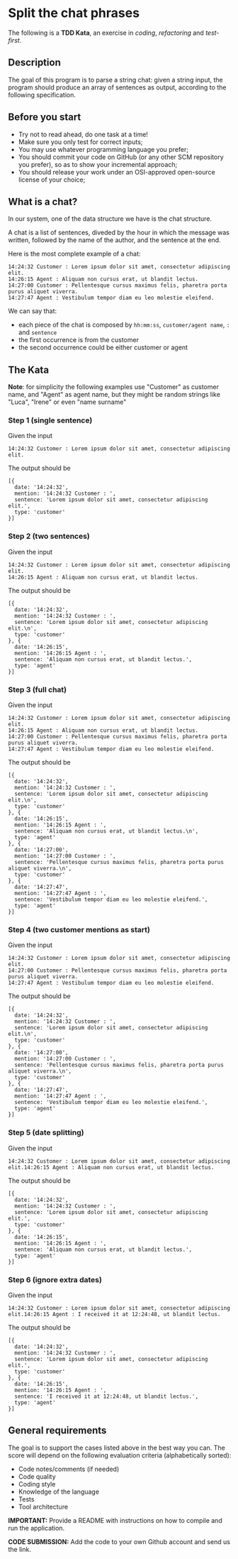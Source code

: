 # Split the chat phrases

The following is a **TDD Kata**, an exercise in _coding_, _refactoring_ and _test-first_.

## Description

The goal of this program is to parse a string chat: given a string input, the program should produce an array of sentences as output, according to the following specification.

## Before you start

- Try not to read ahead, do one task at a time!
- Make sure you only test for correct inputs;
- You may use whatever programming language you prefer;
- You should commit your code on GitHub (or any other SCM repository you prefer), so as to show your incremental approach;
- You should release your work under an OSI-approved open-source license of your choice;

## What is a chat?

In our system, one of the data structure we have is the chat structure.

A chat is a list of sentences, diveded by the hour in which the message was written, followed by the name of the author, and the sentence at the end.

Here is the most complete example of a chat:

```
14:24:32 Customer : Lorem ipsum dolor sit amet, consectetur adipiscing elit.
14:26:15 Agent : Aliquam non cursus erat, ut blandit lectus.
14:27:00 Customer : Pellentesque cursus maximus felis, pharetra porta purus aliquet viverra.
14:27:47 Agent : Vestibulum tempor diam eu leo molestie eleifend.
```

We can say that:

- each piece of the chat is composed by `hh:mm:ss`, `customer/agent name`, `:` and `sentence`
- the first occurrence is from the customer
- the second occurrence could be either customer or agent

## The Kata

**Note**: for simplicity the following examples use "Customer" as customer name, and "Agent" as agent name, but they might be random strings like "Luca", "Irene" or even "name surname"

### Step 1 (single sentence)

Given the input

```
14:24:32 Customer : Lorem ipsum dolor sit amet, consectetur adipiscing elit.
```

The output should be

```
[{
  date: '14:24:32',
  mention: '14:24:32 Customer : ',
  sentence: 'Lorem ipsum dolor sit amet, consectetur adipiscing elit.',
  type: 'customer'
}]
```

### Step 2 (two sentences)

Given the input

```
14:24:32 Customer : Lorem ipsum dolor sit amet, consectetur adipiscing elit.
14:26:15 Agent : Aliquam non cursus erat, ut blandit lectus.
```

The output should be

```
[{
  date: '14:24:32',
  mention: '14:24:32 Customer : ',
  sentence: 'Lorem ipsum dolor sit amet, consectetur adipiscing elit.\n',
  type: 'customer'
}, {
  date: '14:26:15',
  mention: '14:26:15 Agent : ',
  sentence: 'Aliquam non cursus erat, ut blandit lectus.',
  type: 'agent'
}]
```

### Step 3 (full chat)

Given the input

```
14:24:32 Customer : Lorem ipsum dolor sit amet, consectetur adipiscing elit.
14:26:15 Agent : Aliquam non cursus erat, ut blandit lectus.
14:27:00 Customer : Pellentesque cursus maximus felis, pharetra porta purus aliquet viverra.
14:27:47 Agent : Vestibulum tempor diam eu leo molestie eleifend.
```

The output should be

```
[{
  date: '14:24:32',
  mention: '14:24:32 Customer : ',
  sentence: 'Lorem ipsum dolor sit amet, consectetur adipiscing elit.\n',
  type: 'customer'
}, {
  date: '14:26:15',
  mention: '14:26:15 Agent : ',
  sentence: 'Aliquam non cursus erat, ut blandit lectus.\n',
  type: 'agent'
}, {
  date: '14:27:00',
  mention: '14:27:00 Customer : ',
  sentence: 'Pellentesque cursus maximus felis, pharetra porta purus aliquet viverra.\n',
  type: 'customer'
}, {
  date: '14:27:47',
  mention: '14:27:47 Agent : ',
  sentence: 'Vestibulum tempor diam eu leo molestie eleifend.',
  type: 'agent'
}]
```

### Step 4 (two customer mentions as start)

Given the input

```
14:24:32 Customer : Lorem ipsum dolor sit amet, consectetur adipiscing elit.
14:27:00 Customer : Pellentesque cursus maximus felis, pharetra porta purus aliquet viverra.
14:27:47 Agent : Vestibulum tempor diam eu leo molestie eleifend.
```

The output should be

```
[{
  date: '14:24:32',
  mention: '14:24:32 Customer : ',
  sentence: 'Lorem ipsum dolor sit amet, consectetur adipiscing elit.\n',
  type: 'customer'
}, {
  date: '14:27:00',
  mention: '14:27:00 Customer : ',
  sentence: 'Pellentesque cursus maximus felis, pharetra porta purus aliquet viverra.\n',
  type: 'customer'
}, {
  date: '14:27:47',
  mention: '14:27:47 Agent : ',
  sentence: 'Vestibulum tempor diam eu leo molestie eleifend.',
  type: 'agent'
}]
```

### Step 5 (date splitting)

Given the input

```
14:24:32 Customer : Lorem ipsum dolor sit amet, consectetur adipiscing elit.14:26:15 Agent : Aliquam non cursus erat, ut blandit lectus.
```

The output should be

```
[{
  date: '14:24:32',
  mention: '14:24:32 Customer : ',
  sentence: 'Lorem ipsum dolor sit amet, consectetur adipiscing elit.',
  type: 'customer'
}, {
  date: '14:26:15',
  mention: '14:26:15 Agent : ',
  sentence: 'Aliquam non cursus erat, ut blandit lectus.',
  type: 'agent'
}]
```

### Step 6 (ignore extra dates)

Given the input

```
14:24:32 Customer : Lorem ipsum dolor sit amet, consectetur adipiscing elit.14:26:15 Agent : I received it at 12:24:48, ut blandit lectus.
```

The output should be

```
[{
  date: '14:24:32',
  mention: '14:24:32 Customer : ',
  sentence: 'Lorem ipsum dolor sit amet, consectetur adipiscing elit.',
  type: 'customer'
}, {
  date: '14:26:15',
  mention: '14:26:15 Agent : ',
  sentence: 'I received it at 12:24:48, ut blandit lectus.',
  type: 'agent'
}]
```

## General requirements

The goal is to support the cases listed above in the best way you can. The score will depend on the following evaluation criteria (alphabetically sorted):

- Code notes/comments (if needed)
- Code quality
- Coding style
- Knowledge of the language
- Tests
- Tool architecture

**IMPORTANT:** Provide a README with instructions on how to compile and run the application.

**CODE SUBMISSION:** Add the code to your own Github account and send us the link.
